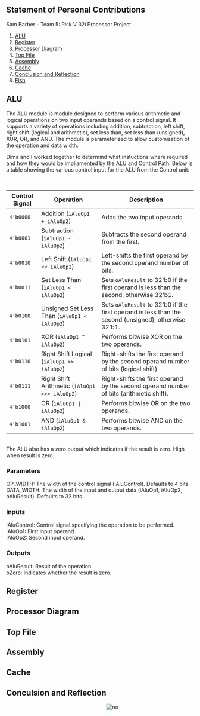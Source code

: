 ## Statement of Personal Contributions

Sam Barber - Team 5: Risk V 32i Processor Project


1. [ALU](#alu)
2. [Register](#register)
3. [Processor Diagram](#diagram)
4. [Top File](#top)
5. [Assembly](#assembly)
6. [Cache](#cache)
7. [Conclusion and Reflection](#conclusion)
8. [Fish](#fish)



## ALU <a name="alu"></a>

The ALU module is module designed to perform various arithmetic and logical operations on two input operands based on a control signal. It supports a variety of operations including addition, subtraction, left shift, right shift (logical and arithmetic), set less than, set less than (unsigned), XOR, OR, and AND. The module is parameterized to allow customisation of the operation and data width.


Dima and I worked together to determind what instuctions where required and how they would be impliamented by the ALU and Control Path. Below is a table showing the various control input for the ALU from the Control unit:

<br>

| Control Signal | Operation                | Description                                      |
| --------------- | ------------------------ | ------------------------------------------------ |
| `4'b0000`       | Addition (`iAluOp1 + iAluOp2`)      | Adds the two input operands.                     |
| `4'b0001`       | Subtraction (`iAluOp1 - iAluOp2`)   | Subtracts the second operand from the first.     |
| `4'b0010`       | Left Shift (`iAluOp1 << iAluOp2`)   | Left-shifts the first operand by the second operand number of bits. |
| `4'b0011`       | Set Less Than (`iAluOp1 < iAluOp2`) | Sets `oAluResult` to 32'b0 if the first operand is less than the second, otherwise 32'b1. |
| `4'b0100`       | Unsigned Set Less Than (`iAluOp1 < iAluOp2`) | Sets `oAluResult` to 32'b0 if the first operand is less than the second (unsigned), otherwise 32'b1. |
| `4'b0101`       | XOR (`iAluOp1 ^ iAluOp2`)          | Performs bitwise XOR on the two operands.       |
| `4'b0110`       | Right Shift Logical (`iAluOp1 >> iAluOp2`) | Right-shifts the first operand by the second operand number of bits (logical shift). |
| `4'b0111`       | Right Shift Arithmetic (`iAluOp1 >>> iAluOp2`) | Right-shifts the first operand by the second operand number of bits (arithmetic shift). |
| `4'b1000`       | OR (`iAluOp1 \| iAluOp2`)         | Performs bitwise OR on the two operands.        |
| `4'b1001`       | AND (`iAluOp1 & iAluOp2`)         | Performs bitwise AND on the two operands.       |

<br>
The ALU also has a zero output which indicates if the result is zero. High when result is zero.

### Parameters
OP_WIDTH: The width of the control signal (iAluControl). Defaults to 4 bits.
<br>
DATA_WIDTH: The width of the input and output data (iAluOp1, iAluOp2, oAluResult).
Defaults to 32 bits.

### Inputs
iAluControl: Control signal specifying the operation to be performed.
<br>
iAluOp1: First input operand.
<br>
iAluOp2: Second input operand.
<br>
### Outputs
oAluResult: Result of the operation.
<br>
oZero: Indicates whether the result is zero.

## Register <a name="register"></a>

## Processor Diagram <a name="diagram"></a>

## Top File <a name="top"></a>

## Assembly <a name="assembly"></a>

## Cache <a name="cache"></a>

## Conculsion and Reflection <a name="conclusion"></a>

<marquee direction="left" scrollamount="1200" width="100%">
    <img src="https://pngfre.com/wp-content/uploads/fish-44.png" alt="no">
</marquee>
<a name="fish"></a>
